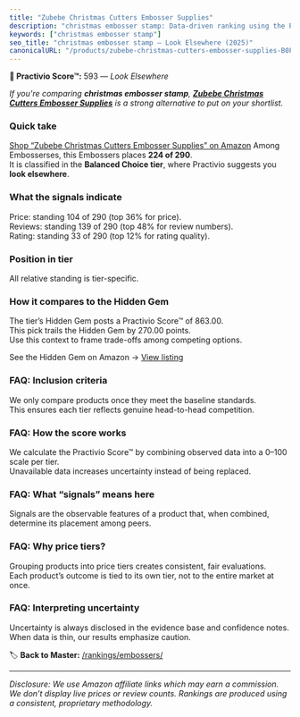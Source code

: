 ```yaml
---
title: "Zubebe Christmas Cutters Embosser Supplies"
description: "christmas embosser stamp: Data-driven ranking using the Practivio Score™. Positioned by quality, value, demand, findability, momentum."
keywords: ["christmas embosser stamp"]
seo_title: "christmas embosser stamp — Look Elsewhere (2025)"
canonicalURL: "/products/zubebe-christmas-cutters-embosser-supplies-B0FB887SQW/"
---
```


**🚫 Practivio Score™:** 593 — _Look Elsewhere_


*If you're comparing **christmas embosser stamp**, **[Zubebe Christmas Cutters Embosser Supplies](https://www.amazon.com/dp/B0FB887SQW?tag=practivio-20)** is a strong alternative to put on your shortlist.*
### Quick take
[Shop “Zubebe Christmas Cutters Embosser Supplies” on Amazon](https://www.amazon.com/dp/B0FB887SQW?tag=practivio-20)
Among Embosserses, this Embossers places **224 of 290**.  
It is classified in the **Balanced Choice tier**, where Practivio suggests you **look elsewhere**.

### What the signals indicate
Price: standing 104 of 290 (top 36% for price).  
Reviews: standing 139 of 290 (top 48% for review numbers).  
Rating: standing 33 of 290 (top 12% for rating quality).  

### Position in tier
All relative standing is tier-specific.

### How it compares to the Hidden Gem
The tier’s Hidden Gem posts a Practivio Score™ of 863.00.  
This pick trails the Hidden Gem by 270.00 points.  
Use this context to frame trade-offs among competing options.  

See the Hidden Gem on Amazon → [View listing](https://www.amazon.com/dp/B09TQ5X3HR?tag=practivio-20)

### FAQ: Inclusion criteria
We only compare products once they meet the baseline standards.  
This ensures each tier reflects genuine head-to-head competition.

### FAQ: How the score works
We calculate the Practivio Score™ by combining observed data into a 0–100 scale per tier.  
Unavailable data increases uncertainty instead of being replaced.

### FAQ: What “signals” means here
Signals are the observable features of a product that, when combined, determine its placement among peers.

### FAQ: Why price tiers?
Grouping products into price tiers creates consistent, fair evaluations.  
Each product’s outcome is tied to its own tier, not to the entire market at once.

### FAQ: Interpreting uncertainty
Uncertainty is always disclosed in the evidence base and confidence notes.  
When data is thin, our results emphasize caution.


🏷️ **Back to Master:** [/rankings/embossers/](/rankings/embossers/)

---
_Disclosure: We use Amazon affiliate links which may earn a commission. We don’t display live prices or review counts. Rankings are produced using a consistent, proprietary methodology._
